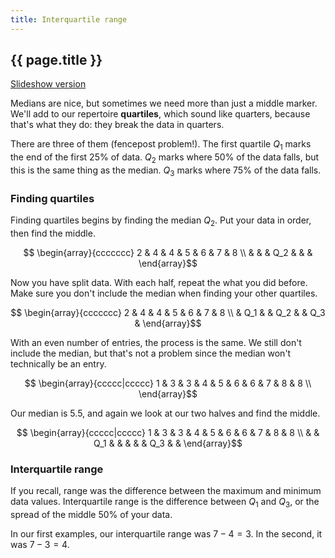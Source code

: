 ```yaml
---
title: Interquartile range
---
```


## {{ page.title }}

[Slideshow version](https://1drv.ms/p/c/c4097c61e06a2b97/EVlpcKHPntZIkfTwIMkDOQsBGOOI2LHpbwv1MVYBvRGRcA?e=LY1iCR)

Medians are nice, but sometimes we need more than just a middle marker. We'll add to our repertoire **quartiles**, which sound like quarters, because that's what they do: they break the data in quarters.

There are three of them (fencepost problem!). The first quartile $Q_1$ marks the end of the first 25% of data. $Q_2$ marks where 50% of the data falls, but this is the same thing as the median. $Q_3$ marks where 75% of the data falls.

### Finding quartiles

Finding quartiles begins by finding the median $Q_2$. Put your data in order, then find the middle.

$$ \begin{array}{ccccccc}
2 & 4 & 4 & 5   & 6 & 7 & 8 \\
  &   &   & Q_2 &   &   &
\end{array}$$

Now you have split data. With each half, repeat the what you did before. Make sure you don't include the median when finding your other quartiles.

$$ \begin{array}{ccccccc}
2 & 4    & 4 & 5   & 6 & 7 & 8 \\
  & Q_1  &   & Q_2 &   & Q_3  &
\end{array}$$

With an even number of entries, the process is the same. We still don't include the median, but that's not a problem since the median won't technically be an entry.

$$ \begin{array}{ccccc|ccccc}
1 & 3 & 3 & 4 & 5 & 6 & 6 & 7 & 8 & 8 \\
\end{array}$$

Our median is 5.5, and again we look at our two halves and find the middle.

$$ \begin{array}{ccccc|ccccc}
1 & 3 & 3   & 4 & 5 & 6 & 6 & 7 & 8 & 8 \\
  &   & Q_1 &   &   &   &   & Q_3  &   &
\end{array}$$

### Interquartile range

If you recall, range was the difference between the maximum and minimum data values. Interquartile range is the difference between $Q_1$ and $Q_3$, or the spread of the middle 50% of your data.

In our first examples, our interquartile range was $7-4 = 3$. In the second, it was $7-3 = 4$.
